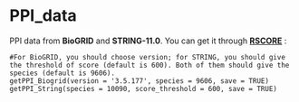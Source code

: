 # PPI_data
PPI data from **BioGRID** and **STRING-11.0**.
You can get it through [**RSCORE**](https://github.com/wycwycpku/RSCORE) :
```
#For BioGRID, you should choose version; for STRING, you should give the threshold of score (default is 600). Both of them should give the species (default is 9606).
getPPI_Biogrid(version = '3.5.177', species = 9606, save = TRUE)
getPPI_String(species = 10090, score_threshold = 600, save = TRUE)
```